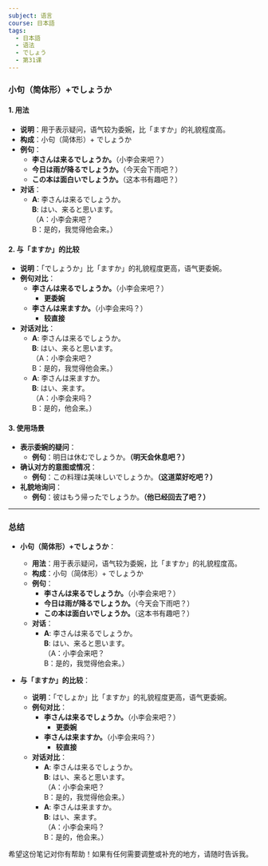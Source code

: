 ```yaml
---
subject: 语言
course: 日本語
tags:
  - 日本語
  - 语法
  - でしょう
  - 第31课
---
```


### 小句（简体形）+でしょうか

#### 1. 用法
- **说明**：用于表示疑问，语气较为委婉，比「ますか」的礼貌程度高。
- **构成**：小句（简体形）+ でしょうか
- **例句**：
  - **李さんは来るでしょうか。**（小李会来吧？）
  - **今日は雨が降るでしょうか。**（今天会下雨吧？）
  - **この本は面白いでしょうか。**（这本书有趣吧？）
- **对话**：
  - **A**: 李さんは来るでしょうか。  
    **B**: はい、来ると思います。  
    （A：小李会来吧？  
     B：是的，我觉得他会来。）

#### 2. 与「ますか」的比较
- **说明**：「でしょうか」比「ますか」的礼貌程度更高，语气更委婉。
- **例句对比**：
  - **李さんは来るでしょうか。**（小李会来吧？）  
    - **更委婉**  
  - **李さんは来ますか。**（小李会来吗？）  
    - **较直接**
- **对话对比**：
  - **A**: 李さんは来るでしょうか。  
    **B**: はい、来ると思います。  
    （A：小李会来吧？  
     B：是的，我觉得他会来。）
  - **A**: 李さんは来ますか。  
    **B**: はい、来ます。  
    （A：小李会来吗？  
     B：是的，他会来。）

#### 3. 使用场景
- **表示委婉的疑问**：
  - **例句**：明日は休むでしょうか。**（明天会休息吧？）**
- **确认对方的意图或情况**：
  - **例句**：この料理は美味しいでしょうか。**（这道菜好吃吧？）**
- **礼貌地询问**：
  - **例句**：彼はもう帰ったでしょうか。**（他已经回去了吧？）**

---

### 总结
- **小句（简体形）+でしょうか**：
  - **用法**：用于表示疑问，语气较为委婉，比「ますか」的礼貌程度高。
  - **构成**：小句（简体形）+ でしょうか
  - **例句**：
    - **李さんは来るでしょうか。**（小李会来吧？）
    - **今日は雨が降るでしょうか。**（今天会下雨吧？）
    - **この本は面白いでしょうか。**（这本书有趣吧？）
  - **对话**：
    - **A**: 李さんは来るでしょうか。  
      **B**: はい、来ると思います。  
      （A：小李会来吧？  
       B：是的，我觉得他会来。）

- **与「ますか」的比较**：
  - **说明**：「でしょか」比「ますか」的礼貌程度更高，语气更委婉。
  - **例句对比**：
    - **李さんは来るでしょうか。**（小李会来吧？）  
      - **更委婉**  
    - **李さんは来ますか。**（小李会来吗？）  
      - **较直接**
  - **对话对比**：
    - **A**: 李さんは来るでしょうか。  
      **B**: はい、来ると思います。  
      （A：小李会来吧？  
       B：是的，我觉得他会来。）
    - **A**: 李さんは来ますか。  
      **B**: はい、来ます。  
      （A：小李会来吗？  
       B：是的，他会来。）

希望这份笔记对你有帮助！如果有任何需要调整或补充的地方，请随时告诉我。